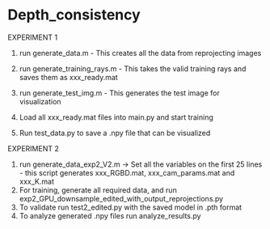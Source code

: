 # Depth_consistency

EXPERIMENT 1
1. run generate_data.m - This creates all the data from reprojecting images
2. run generate_training_rays.m - This takes the valid training rays and saves them as xxx_ready.mat
3. run generate_test_img.m - This generates the test image for visualization

4. Load all xxx_ready.mat files into main.py and start training
5. Run test_data.py to save a .npy file that can be visualized

EXPERIMENT 2
1. run generate_data_exp2_V2.m -> Set all the variables on the first 25 lines - this script generates xxx_RGBD.mat, xxx_cam_params.mat and xxx_K.mat
2. For training, generate all required data, and run exp2_GPU_downsample_edited_with_output_reprojections.py 
3. To validate run test2_edited.py with the saved model in .pth format
4. To analyze generated .npy files run analyze_results.py

